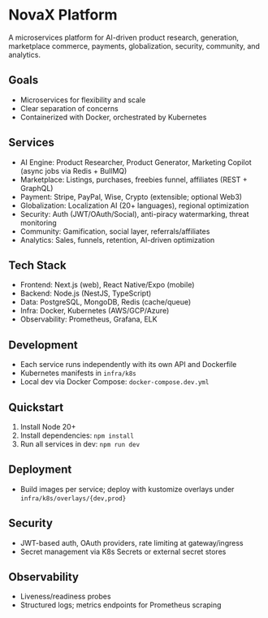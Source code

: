 # NovaX Platform

A microservices platform for AI-driven product research, generation, marketplace commerce, payments, globalization, security, community, and analytics.

## Goals
- Microservices for flexibility and scale
- Clear separation of concerns
- Containerized with Docker, orchestrated by Kubernetes

## Services
- AI Engine: Product Researcher, Product Generator, Marketing Copilot (async jobs via Redis + BullMQ)
- Marketplace: Listings, purchases, freebies funnel, affiliates (REST + GraphQL)
- Payment: Stripe, PayPal, Wise, Crypto (extensible; optional Web3)
- Globalization: Localization AI (20+ languages), regional optimization
- Security: Auth (JWT/OAuth/Social), anti-piracy watermarking, threat monitoring
- Community: Gamification, social layer, referrals/affiliates
- Analytics: Sales, funnels, retention, AI-driven optimization

## Tech Stack
- Frontend: Next.js (web), React Native/Expo (mobile)
- Backend: Node.js (NestJS, TypeScript)
- Data: PostgreSQL, MongoDB, Redis (cache/queue)
- Infra: Docker, Kubernetes (AWS/GCP/Azure)
- Observability: Prometheus, Grafana, ELK

## Development
- Each service runs independently with its own API and Dockerfile
- Kubernetes manifests in `infra/k8s`
- Local dev via Docker Compose: `docker-compose.dev.yml`

## Quickstart
1. Install Node 20+
2. Install dependencies: `npm install`
3. Run all services in dev: `npm run dev`

## Deployment
- Build images per service; deploy with kustomize overlays under `infra/k8s/overlays/{dev,prod}`

## Security
- JWT-based auth, OAuth providers, rate limiting at gateway/ingress
- Secret management via K8s Secrets or external secret stores

## Observability
- Liveness/readiness probes
- Structured logs; metrics endpoints for Prometheus scraping
